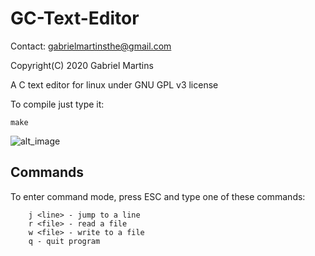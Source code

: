 # GC-Text-Editor

Contact: gabrielmartinsthe@gmail.com  

Copyright(C) 2020 Gabriel Martins  

A C text editor for linux under GNU GPL v3 license  

To compile just type it:

```
make  
```

![alt_image](https://i.imgur.com/9YgGcBR.png)  

## Commands

To enter command mode, press ESC and type one of these commands:  

```
    j <line> - jump to a line
    r <file> - read a file
    w <file> - write to a file
    q - quit program
```
